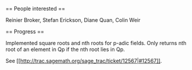 == People interested ==

Reinier Broker, Stefan Erickson, Diane Quan, Colin Weir

== Progress ==

Implemented square roots and nth roots for p-adic fields.
Only returns nth root of an element in Qp if the nth root lies in Qp.

See [[http://trac.sagemath.org/sage_trac/ticket/12567|#12567]].
